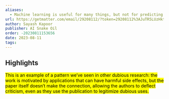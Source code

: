 ```yaml
---
aliases:
  - Machine learning is useful for many things, but not for predicting scientific replicability
url: https://getmatter.com/email/29208112/?token=29208112%3AJuTR5LUzHktYUmo1V-XpUkz6BW0
author: Sayash Kapoor
publisher: AI Snake Oil
order: -20230811153656
date: 2023-08-11
tags:
---
```


## Highlights
<mark>This is an example of a pattern we’ve seen in other dubious research: the work is motivated by applications that can have harmful side effects, but the paper itself doesn’t make the connection, allowing the authors to deflect criticism, even as they use the publication to legitimize dubious uses.</mark>

